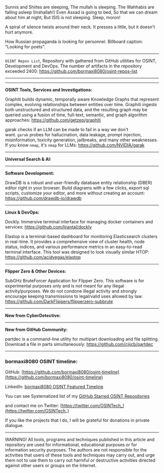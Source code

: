 
Sunnis and Shiites are sleeping,
The mullah is sleeping.
The Wahhabis are falling asleep
(Inshallah!)
Even Assad is going to bed,
So that we can dream about him at night,
But ISIS is not sleeping.
Sleep, moron!


A spiral of silence twists around their neck.
It presses a little, but it doesn't hurt anymore.


How Russian propaganda is looking for personnel. Billboard caption: "Looking for poets".

----

```OSINT Repos List```, Repository with gathered from GitHub utilities for OSINT, Development and DevOps. The number of artifacts in the repository exceeded 2400: https://github.com/bormaxi8080/osint-repos-list

----



----

**OSINT Tools, Services and Investigations:**

Graphiti builds dynamic, temporally aware Knowledge Graphs that represent complex, evolving relationships between entities over time. Graphiti ingests both unstructured and structured data, and the resulting graph may be queried using a fusion of time, full-text, semantic, and graph algorithm approaches: https://github.com/getzep/graphiti

garak checks if an LLM can be made to fail in a way we don't want. `garak` probes for hallucination, data leakage, prompt injection, misinformation, toxicity generation, jailbreaks, and many other weaknesses. If you know `nmap`, it's `nmap` for LLMs: https://github.com/NVIDIA/garak

----

**Universal Search & AI:**



---

**Software Development:**

DrawDB is a robust and user-friendly database entity relationship (DBER) editor right in your browser. Build diagrams with a few clicks, export sql scripts, customize your editor, and more without creating an account: https://github.com/drawdb-io/drawdb

----

**Linux & DevOps:**

Dockly. Immersive terminal interface for managing docker containers and services: https://github.com/lirantal/dockly

Elastop is a terminal-based dashboard for monitoring Elasticsearch clusters in real-time. It provides a comprehensive view of cluster health, node status, indices, and various performance metrics in an easy-to-read terminal interface. This tool was designed to look visually similar HTOP: https://github.com/acidvegas/elastop

----

**Flipper Zero & Other Devices:**

SubGHz BruteForcer Application for Flipper Zero. This software is for experimental purposes only and is not meant for any illegal activity/purposes. We do not condone illegal activity and strongly encourage keeping transmissions to legal/valid uses allowed by law: https://github.com/DarkFlippers/flipperzero-subbrute

----

**New from CyberDetective:**



----

**New from GitHub Community:**

partdec is a command-line utility for multipart downloading and file splitting. Download a file in parts simultaneously: https://github.com/cjijcb/partdec

----
### bormaxi8080 OSINT timeline:

GitHub: [https://github.com/bormaxi8080/osint-timeline](https://github.com/bormaxi8080/osint-timeline)

LinkedIn: [bormaxi8080 OSINT Featured Timeline](https://www.linkedin.com/in/osintech/details/featured/)

You can see Systematized list of my [GitHub Starred OSINT Repositories](https://github.com/bormaxi8080/osint-repos-list)

and contact me on Twitter: [https://twitter.com/OSINTech_](https://twitter.com/OSINTech_)

If you like the projects that I do, I will be grateful for donations in private dialogue.

----

WARNING! All tools, programs and techniques published in this article and repository are used for informational, educational purposes or for information security purposes. The authors are not responsible for the activities that users of these tools and techniques may carry out, and urge them not to use them to carry out harmful or destructive activities directed against other users or groups on the Internet.
